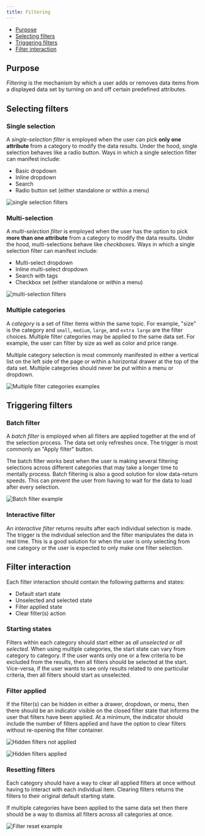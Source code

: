 ```yaml
---
title: Filtering
---
```


<anchor-links>
<ul>
    <li><a data-scroll href="#purpose">Purpose</a></li>
    <li><a data-scroll href="#selecting-filters">Selecting filters</a></li>
    <li><a data-scroll href="#triggering-filters">Triggering filters</a></li>
    <li><a data-scroll href="#filter-interaction">Filter interaction</a></li>
</ul>
</anchor-links>

## Purpose

_Filtering_ is the mechanism by which a user adds or removes data items from a displayed data set by turning on and off certain predefined attributes.

## Selecting filters

### Single selection

A _single-selection filter_ is employed when the user can pick **only one attribute** from a category to modify the data results. Under the hood, single selection behaves like a radio button. Ways in which a single selection filter can manifest include:

- Basic dropdown
- Inline dropdown
- Search
- Radio button set (either standalone or within a menu)

<image-component cols="8" caption="Single selection filter as an inline dropdown">

![single selection filters](images/filter-1.png)

</image-component>

### Multi-selection

A _multi-selection filter_ is employed when the user has the option to pick **more than one attribute** from a category to modify the data results. Under the hood, multi-selections behave like _checkboxes_. Ways in which a single selection filter can manifest include:

- Multi-select dropdown
- Inline multi-select dropdown
- Search with tags
- Checkbox set (either standalone or within a menu)

<image-component cols="8" caption="Multi-selection filter set in a menu">

![multi-selection filters](images/filter-2.png)

</image-component>

### Multiple categories

A _category_ is a set of filter items within the same topic. For example, "size" is the category and `small`, `medium`, `large`, and `extra large` are the filter choices. Multiple filter categories may be applied to the same data set. For example, the user can filter by size as well as color and price range.

Multiple category selection is most commonly manifested in either a vertical list on the left side of the page or within a horizontal drawer at the top of the data set. Multiple categories should never be put within a menu or dropdown.

<image-component cols="8" caption="Multiple filter categories in a left panel">

![Multiple filter categories examples](images/filter-3.png)

</image-component>

## Triggering filters

### Batch filter

A _batch filter_ is employed when all filters are applied together at the end of the selection process. The data set only refreshes once. The trigger is most commonly an "Apply filter" button.

The batch filter works best when the user is making several filtering selections across different categories that may take a longer time to mentally process. Batch filtering is also a good solution for slow data-return speeds. This can prevent the user from having to wait for the data to load after every selection.

<image-component cols="8" caption="Batch filter example in a drawer">

![Batch filter example](images/filter-4.png)

</image-component>

### Interactive filter

An _interactive filter_ returns results after each individual selection is made. The trigger is the individual selection and the filter manipulates the data in real time. This is a good solution for when the user is only selecting from one category or the user is expected to only make one filter selection.

## Filter interaction

Each filter interaction should contain the following patterns and states:

- Default start state
- Unselected and selected state
- Filter applied state
- Clear filter(s) action

### Starting states

Filters within each category should start either as _all unselected_ or _all selected_. When using multiple categories, the start state can vary from category to category. If the user wants only one or a few criteria to be excluded from the results, then all filters should be selected at the start. Vice-versa, if the user wants to see only results related to one particular criteria, then all filters should start as unselected.

### Filter applied

If the filter(s) can be hidden in either a drawer, dropdown, or menu, then there should be an indicator visible on the closed filter state that informs the user that filters have been applied. At a minimum, the indicator should include the number of filters applied and have the option to clear filters without re-opening the filter container.

<image-component cols="8" caption="Filters not applied">

![Hidden filters not applied](images/filter-5.png)

</image-component>

<image-component cols="8" caption="Filters applied">

![Hidden filters applied](images/filter-6.png)

</image-component>

### Resetting filters

Each category should have a way to clear all applied filters at once without having to interact with each individual item. Clearing filters returns the filters to their original default starting state.

If multiple categories have been applied to the same data set then there should be a way to dismiss all filters across all categories at once.

<image-component cols="8" caption="Filter reset example for all categories and a single category">

![Filter reset example](images/filter-7.png)

</image-component>
